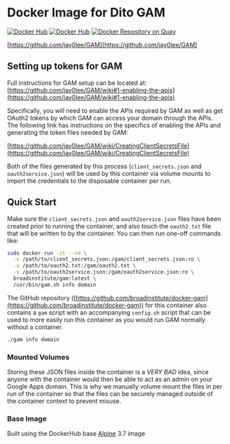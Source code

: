 # Docker Image for Dito GAM

[![Docker Hub](https://img.shields.io/docker/pulls/broadinstitute/gam.svg)](https://hub.docker.com/r/broadinstitute/gam/)
[![Docker Hub](https://img.shields.io/docker/build/broadinstitute/gam.svg)](https://hub.docker.com/r/broadinstitute/gam/)
[![Docker Repository on Quay](https://quay.io/repository/broadinstitute/gam/status "Docker Repository on Quay")](https://quay.io/repository/broadinstitute/gam)

[https://github.com/jay0lee/GAM](https://github.com/jay0lee/GAM)

## Setting up tokens for GAM

Full instructions for GAM setup can be located at: [https://github.com/jay0lee/GAM/wiki#1-enabling-the-apis](https://github.com/jay0lee/GAM/wiki#1-enabling-the-apis)

Specifically, you will need to enable the APIs required by GAM as well as get OAuth2 tokens by which GAM can access your domain through the APIs.  The following link has instructions on the specifics of enabling the APIs and generating the token files needed by GAM:

[https://github.com/jay0lee/GAM/wiki/CreatingClientSecretsFile](https://github.com/jay0lee/GAM/wiki/CreatingClientSecretsFile)

Both of the files generated by this process (`client_secrets.json` and `oauth2service.json`) will be used by this container via volume mounts to import the credentials to the disposable container per run.

## Quick Start

Make sure the `client_secrets.json` and `oauth2service.json` files have been created prior to running the container, and also touch the `oauth2.txt` file that will be written to by the container.  You can then run one-off commands like:

```sh
sudo docker run -it --rm \
  -v /path/to/client_secrets.json:/gam/client_secrets.json:ro \
  -v /path/to/oauth2.txt:/gam/oauth2.txt \
  -v /path/to/oauth2service.json:/gam/oauth2service.json:ro \
  broadinstitute/gam:latest \
  /usr/bin/gam.sh info domain
```

The GitHub repository ([https://github.com/broadinstitute/docker-gam](https://github.com/broadinstitute/docker-gam)) for this container also contains a `gam` script with an accompanying `config.sh` script that can be used to more easily run this container as you would run GAM normally without a container.

```sh
./gam info domain
```

### Mounted Volumes

Storing these JSON files inside the container is a *VERY BAD* idea, since anyone with the container would then be able to act as an admin on your Google Apps domain.  This is why we manually volume mount the files in per run of the container so that the files can be securely managed outside of the container context to prevent misuse.

### Base Image

Built using the DockerHub base [Alpine](https://hub.docker.com/r/library/alpine/) 3.7 image
